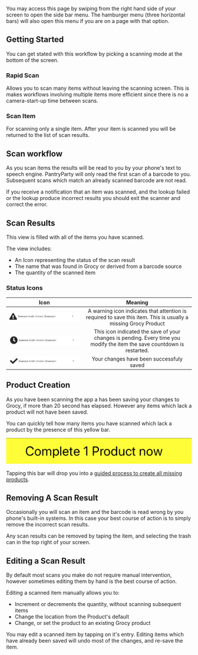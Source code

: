 You may access this page by swiping from the right hand side of your screen to open the side bar menu. The hamburger menu (three horizontal bars) will also open this menu if you are on a page with that option.

## Getting Started
You can get stated with this workflow by picking a scanning mode at the bottom of the screen.

### Rapid Scan
Allows you to scan many items without leaving the scanning screen. This is makes workflows involving multiple items more efficient since there is no a camera-start-up time between scans.

### Scan Item
For scanning only a single item. After your item is scanned you will be returned to the list of scan results.

## Scan workflow
As you scan items the results will be read to you by your phone's text to speech engine. PantryParty will only read the first scan of a barcode to you. Subsequent scans which match an already scanned barcode are not read.

If you receive a notification that an item was scanned, and the lookup failed or the lookup produce incorrect results you should exit the scanner and correct the error.

## Scan Results
This view is filled with all of the items you have scanned.

The view includes:

* An Icon representing the status of the scan result
* The name that was found in Grocy or derived from a barcode source
* The quantity of the scanned item

### Status Icons

|  Icon  | Meaning |
| :----: | :-----: |
| ![Warning Icon](./assets/scanned_item_status_warning.png) | A warning icon indicates that attention is required to save this item. This is usually a missing Grocy Product |
| ![Pending Icon](./assets/scanned_item_status_pending.png) | This icon indicated the save of your changes is pending. Every time you modify the item the save countdown is restarted. |
| ![Saved Icon](./assets/scanned_item_status_saved.png) | Your changes have been successfuly saved |

## Product Creation
As you have been scanning the app a has been saving your changes to Grocy, if more than 20 second has elapsed. However any items which lack a product will not have been saved.

You can quickly tell how many items you have scanned which lack a product by the presence of this yellow bar.

![Product Quick Create Entry](./assets/product_quick_create_entry.png)

Tapping this bar will drop you into a [guided process to create all missing products](./product-quick-create).

## Removing A Scan Result
Occasionally you will scan an item and the barcode is read wrong by you phone's built-in systems. In this case your best course of action is to simply remove the incorrect scan results.

Any scan results can be removed by taping the item, and selecting the trash can in the top right of your screen.

## Editing a Scan Result

By default most scans you make do not require manual intervention, however sometimes editing them by hand is the best course of action.

Editing a scanned item manually allows you to:

* Increment or decrements the quantity, without scanning subsequent items
* Change the location from the Product's default
* Change, or set the product to an existing Grocy product

You may edit a scanned item by tapping on it's entry. Editing items which have already been saved will undo most of the changes, and re-save the item.

